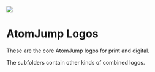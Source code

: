 <img src="https://atomjump.com/images/logo80.png">

# AtomJump Logos

These are the core AtomJump logos for print and digital.

The subfolders contain other kinds of combined logos.

